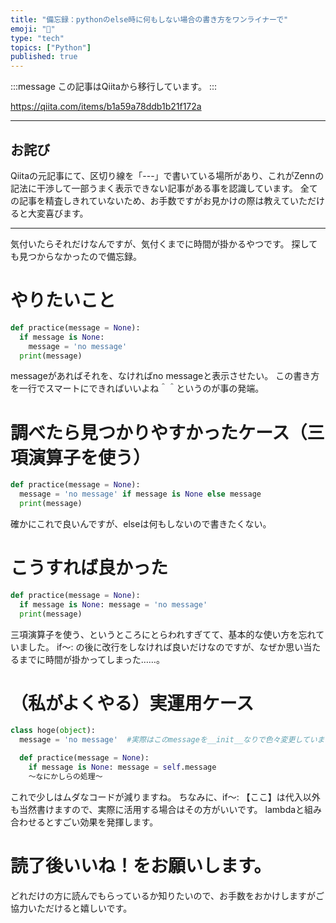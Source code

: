 ```yaml
---
title: "備忘録：pythonのelse時に何もしない場合の書き方をワンライナーで"
emoji: "📝"
type: "tech"
topics: ["Python"]
published: true
---
```


:::message
この記事はQiitaから移行しています。
:::

https://qiita.com/items/b1a59a78ddb1b21f172a

-----

## お詫び
Qiitaの元記事にて、区切り線を「---」で書いている場所があり、これがZennの記法に干渉して一部うまく表示できない記事がある事を認識しています。
全ての記事を精査しきれていないため、お手数ですがお見かけの際は教えていただけると大変喜びます。

-----

気付いたらそれだけなんですが、気付くまでに時間が掛かるやつです。
探しても見つからなかったので備忘録。

# やりたいこと
``` Ternary_operator.py
def practice(message = None):
  if message is None:
    message = 'no message'
  print(message)
```

messageがあればそれを、なければno messageと表示させたい。
この書き方を一行でスマートにできればいいよね＾＾というのが事の発端。

# 調べたら見つかりやすかったケース（三項演算子を使う）
``` Ternary_operator.py
def practice(message = None):
  message = 'no message' if message is None else message
  print(message)
```

確かにこれで良いんですが、elseは何もしないので書きたくない。

# こうすれば良かった
``` Ternary_operator.py
def practice(message = None):
  if message is None: message = 'no message'
  print(message)
```

三項演算子を使う、というところにとらわれすぎてて、基本的な使い方を忘れていました。
if～: の後に改行をしなければ良いだけなのですが、なぜか思い当たるまでに時間が掛かってしまった……。

# （私がよくやる）実運用ケース
``` Ternary_operator.py
class hoge(object):
  message = 'no message'  #実際はこのmessageを__init__なりで色々変更しています。

  def practice(message = None):
    if message is None: message = self.message
    ～なにかしらの処理～
```

これで少しはムダなコードが減りますね。
ちなみに、if～: 【ここ】は代入以外も当然書けますので、実際に活用する場合はその方がいいです。
lambdaと組み合わせるとすごい効果を発揮します。

# 読了後いいね！をお願いします。
どれだけの方に読んでもらっているか知りたいので、お手数をおかけしますがご協力いただけると嬉しいです。

